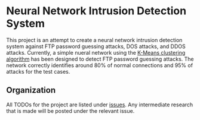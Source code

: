# Neural Network Intrusion Detection System

This project is an attempt to create a neural network intrusion detection system against FTP password guessing attacks, DOS attacks, and DDOS attacks.
Currently, a simple nueral network using the [K-Means clustering algorithm](https://en.wikipedia.org/wiki/K-means_clustering) has been designed to detect FTP password guessing attacks.
The network correctly identifies around 80% of normal connections and 95% of attacks for the test cases.

## Organization

 All TODOs for the project are listed under [issues](https://github.com/cwhitman/neural-network-intrusion-detection/issues). Any intermediate research that is made will be posted under the relevant issue.
 
